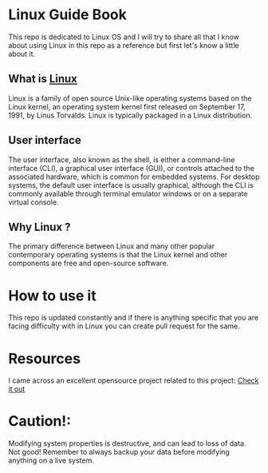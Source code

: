 # Linux Guide Book 
This repo is dedicated to Linux OS and I will try to share all that I know about using Linux in this repo as a reference but first let's know a little about it.


## What is [Linux](https://www.linux.org/)
Linux is a family of open source Unix-like operating systems based on the Linux kernel, an operating system kernel first released on September 17, 1991, by Linus Torvalds. Linux is typically packaged in a Linux distribution.

## User interface
The user interface, also known as the shell, is either a command-line interface (CLI), a graphical user interface (GUI), or controls attached to the associated hardware, which is common for embedded systems. For desktop systems, the default user interface is usually graphical, although the CLI is commonly available through terminal emulator windows or on a separate virtual console.

## Why Linux ?
The primary difference between Linux and many other popular contemporary operating systems is that the Linux kernel and other components are free and open-source software.

# How to use it
This repo is updated constantly and if there is anything specific that you are facing difficulty with in Linux you can create pull request for the same.

# Resources
I came across an excellent opensource project related to this project: [Check it out](https://linuxjourney.com/)
# Caution!:
Modifying system properties is destructive, and can lead to loss of data. Not good! Remember to always backup your data before modifying anything on a live system.
